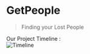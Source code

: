# GetPeople
>Finding your Lost People

Our Project Timeline : <br>
![Timeline](https://user-images.githubusercontent.com/94972058/168589242-2d9fa9e6-12df-4902-8418-4d8f8f609430.png)
